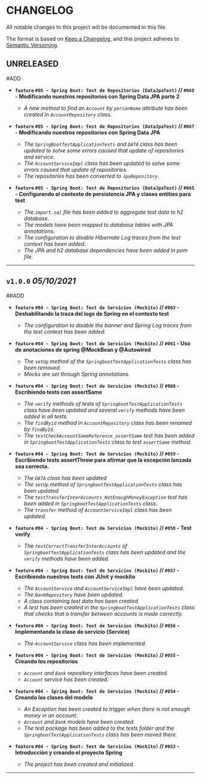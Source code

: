 # CHANGELOG
All notable changes to this project will be documented in this file.

The format is based on [Keep a Changelog](https://keepachangelog.com/en/1.0.0/),
and this project adheres to [Semantic Versioning](https://semver.org/spec/v2.0.0.html).

## UNRELEASED

#ADD
- **`feature` `#05 - Spring Boot: Test de Repositorios (DataJpaTest)` // `#068` - Modificando nuestros repositorios con Spring Data JPA parte 2**  
  - _A new method to find an `Account` by `personName` attribute has been created in `AccountRepository` class._
  

- **`feature` `#05 - Spring Boot: Test de Repositorios (DataJpaTest)` // `#067` - Modificando nuestros repositorios con Spring Data JPA**
  - _The `SpringBootTestApplicationTests` and `DATA` class has been updated to solve some errors caused that update of repositories and service._ 
  - _The `AccountServiceImpl` class has been updated to solve some errors caused that update of repositories._
  - _The repositories has been converted to `JpaRepository`._
  

- **`feature` `#05 - Spring Boot: Test de Repositorios (DataJpaTest)` // `#065` - Configurando el contexto de persistencia JPA y clases entities para test**
  - _The `import.sql` file has been added to aggregate test data to h2 database._
  - _The models have been mapped to database tables with JPA annotations._
  - _The configuration to disable Hibernate Log traces from the test context has been added._
  - _The JPA and h2 database dependencies have been added in pom file._
---

## `v1.0.0` _05/10/2021_

##ADD
- **`feature` `#04 - Spring Boot: Test de Servicios (Mockito)` // `#063` - Deshabilitando la traza del logs de Spring en el contexto test**
  - _The configuration to disable the banner and Spring Log traces from the test context has been added._
  

- **`feature` `#04 - Spring Boot: Test de Servicios (Mockito)` // `#061` - Uso de anotaciones de spring @MockBean y @Autowired**
  - _The `setUp` method of the `SpringbootTestApplicationTests` class has been removed._
  - _Mocks are set through Spring annotations._
  

- **`feature` `#04 - Spring Boot: Test de Servicios (Mockito)` // `#060` - Escribiendo tests con assertSame**
  - _The `verify` methods of tests of `SpringbootTestApplicationTests` class have been updated and several `verify` methods have been added in all tests._
  - _The `findByid` method in `AccountRepository` class has been renamed by `findById`._
  - _The `testCheckAccountSameReference_assertSame` test has been added in `SpringbootTestApplicationTests` class to test `assertSame` method._
  

- **`feature` `#04 - Spring Boot: Test de Servicios (Mockito)` // `#059` - Escribiendo tests assertThrow para afirmar que la excepción lanzada sea correcta.**
  - _The `DATA` class has been updated_
  - _The `setUp` method of `SpringbootTestApplicationTests` class has been updated_
  - _The `testTransferInterAccounts_NotEnoughMoneyException` test has been added in `SpringbootTestApplicationTests` class._
  - _The `transfer` method of `AccountServiceImpl` class has been updated._
  

- **`feature` `#04 - Spring Boot: Test de Servicios (Mockito)` // `#058` - Test verify**  
  - _The `testCorrectTransferInterAccounts` of `SpringbootTestApplicationTests` class has been updated and the `verify` methods have been added._
  

- **`feature` `#04 - Spring Boot: Test de Servicios (Mockito)` // `#057` - Escribiendo nuestros tests con JUnit y mockito**  
  - _The `AccountService` and `AccountServiceImpl` have been updated._
  - _The `BankRepository` have been updated._
  - _A class containing test data has been created._
  - _A test has been created in the `SpringbootTestApplicationTests` class that checks that a transfer between accounts is made correctly._
  

- **`feature` `#04 - Spring Boot: Test de Servicios (Mockito)` // `#056` - Implementando la clase de servicio (Service)**
  - _The `AccountService` class has been implemented._
  

- **`feature` `#04 - Spring Boot: Test de Servicios (Mockito)` // `#055` - Creando los repositorios**  
  - _`Account` and `Bank` repository interfaces have been created._
  - _`Account` service has been created._  
  

- **`feature` `#04 - Spring Boot: Test de Servicios (Mockito)` // `#054` - Creando las clases del modelo**  
  - _An Exception has been created to trigger when there is not enough money in an account._  
  - _`Account` and `Bank` models have been created._  
  - _The test package has been added to the tests folder and the `SpringbootTestApplicationTests` class has been moved there._
  

- **`feature` `#04 - Spring Boot: Test de Servicios (Mockito)` // `#053` - Introducción y creando el proyecto Spring**
  - _The project has been created and initialized._  

---